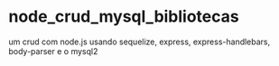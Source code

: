# node_crud_mysql_bibliotecas
 um crud com node.js usando sequelize, express, express-handlebars, body-parser e o  mysql2
